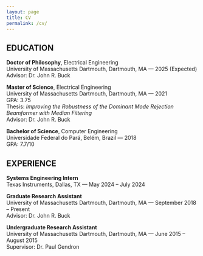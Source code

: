 ```yaml
---
layout: page
title: CV
permalink: /cv/
---
```

## EDUCATION

**Doctor of Philosophy**, Electrical Engineering  
University of Massachusetts Dartmouth, Dartmouth, MA — 2025 (Expected)  
Advisor: Dr. John R. Buck  

**Master of Science**, Electrical Engineering  
University of Massachusetts Dartmouth, Dartmouth, MA — 2021  
GPA: 3.75  
Thesis: *Improving the Robustness of the Dominant Mode Rejection Beamformer with Median Filtering*  
Advisor: Dr. John R. Buck  

**Bachelor of Science**, Computer Engineering  
Universidade Federal do Pará, Belém, Brazil — 2018  
GPA: 7.7/10  


## EXPERIENCE

**Systems Engineering Intern**  
Texas Instruments, Dallas, TX — May 2024 – July 2024  

**Graduate Research Assistant**  
University of Massachusetts Dartmouth, Dartmouth, MA — September 2018 – Present  
Advisor: Dr. John R. Buck  

**Undergraduate Research Assistant**  
University of Massachusetts Dartmouth, Dartmouth, MA — June 2015 – August 2015  
Supervisor: Dr. Paul Gendron  

